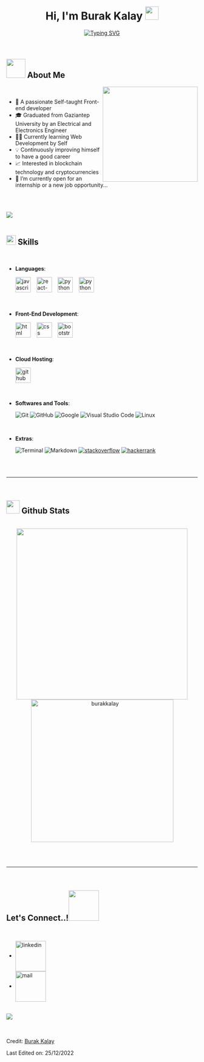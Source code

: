 
<h1 align="center"><b>Hi, I'm Burak Kalay </b><img src="https://media.giphy.com/media/hvRJCLFzcasrR4ia7z/giphy.gif" width="35"></h1>

<p align="center">
<a href="https://git.io/typing-svg"><img src="https://readme-typing-svg.demolab.com?font=Fira+Code&size=28&duration=4000&pause=1800&color=04F722&center=true&vCenter=true&width=550&height=80&lines=Self-Taught+Front-End+Developer;+%F0%9F%92%BB++A+Software+Lover++%F0%9F%92%99+;Always+Learning+New+Things..." alt="Typing SVG" /></a>
</p>


<br>



	
## <picture><img src = "https://user-images.githubusercontent.com/97529559/209472948-1c974e45-4a23-4aeb-a73e-cf33d6e68e59.gif" width = 50px></picture> **About Me**

<picture> <img align="right" src="https://github.com/burakkalay/burakkalay/assets/97529559/fc1d2869-1e59-489a-a012-d63cd41ed5d1" width = 250px></picture>

<br>

- 🚀 A passionate Self-taught Front-end developer
- 🎓 Graduated from Gaziantep University by an Electrical and Electronics Engineer
- 👨‍💻 Currently learning Web Development by Self
- 💡 Continuously improving himself to have a good career
- 📈 Interested in blockchain technology and cryptocurrencies
- 🔎 I’m currently open for an internship or a new job opportunity...

<br><br>

<img src="https://user-images.githubusercontent.com/73097560/115834477-dbab4500-a447-11eb-908a-139a6edaec5c.gif"><br><br>

## <img src="https://media2.giphy.com/media/QssGEmpkyEOhBCb7e1/giphy.gif?cid=ecf05e47a0n3gi1bfqntqmob8g9aid1oyj2wr3ds3mg700bl&rid=giphy.gif" width ="25"><b> Skills</b>
<br>

<p align="center">

- **Languages**:
    
    <a margin="10" href="https://www.javascript.com/" target="_blank"><img margin="10px" height="40" src="https://user-images.githubusercontent.com/97529559/225982795-8ba65ae4-9876-42f9-9d50-38296e3fb10d.svg" alt="javascript"></a>&nbsp; &nbsp;
    <a margin="10" href="https://reactnative.dev/" target="_blank"><img margin="10px" height="40" src="https://upload.wikimedia.org/wikipedia/commons/a/a7/React-icon.svg" alt="react-native"></a>&nbsp; &nbsp;
    <a margin="10" href="https://nodejs.org/en/" target="_blank"><img margin="10px" height="40" src="https://upload.wikimedia.org/wikipedia/commons/d/d9/Node.js_logo.svg" alt="python"></a>&nbsp; &nbsp;
    <a margin="10" href="https://www.python.org/" target="_blank"><img margin="10px" height="40" src="https://upload.wikimedia.org/wikipedia/commons/0/0a/Python.svg" alt="python"></a>&nbsp; &nbsp;
    

<br>   
    
- **Front-End Development**:

   <a margin="10" href="https://developer.mozilla.org/en-US/docs/Web/HTML" target="_blank"><img margin="10px" height="40" src="https://user-images.githubusercontent.com/97529559/225983117-00721d2e-cd5e-47b2-9f36-4237e8d5f848.svg" alt="html"></a>&nbsp; &nbsp;
   <a margin="10" href="https://developer.mozilla.org/en-US/docs/Web/CSS" target="_blank"><img margin="10px" height="40" src="https://user-images.githubusercontent.com/97529559/225983296-a407be4d-9a36-42fb-a7dd-3ecebcbd21cf.svg" alt="css"></a>&nbsp; &nbsp;
   <a margin="10" href="https://getbootstrap.com" target="_blank"><img margin="10px" height="40" src="https://user-images.githubusercontent.com/97529559/225983501-c25dda72-2a1d-4bb4-a316-ceb9661de0e8.svg" alt="bootstrap"></a>&nbsp; &nbsp;

<br>

- **Cloud Hosting**:

    <a margin="10" href="https://github.com/burakkalay?tab=repositories" target="_blank"><img margin="10px" height="40" src="https://i.hizliresim.com/4l2o4w1.png" alt="github"></a>
    
<br>

- **Softwares and Tools**:

    ![Git](https://img.shields.io/badge/git-%23F05033.svg?style=for-the-badge&logo=git&logoColor=white)
    ![GitHub](https://img.shields.io/badge/github-%23121011.svg?style=for-the-badge&logo=github&logoColor=white)
    ![Google](https://img.shields.io/badge/google-%234285F4.svg?style=for-the-badge&logo=google&logoColor=white)
    ![Visual Studio Code](https://img.shields.io/badge/Visual%20Studio%20Code-0078d7.svg?style=for-the-badge&logo=visual-studio-code&logoColor=white)
    ![Linux](https://img.shields.io/badge/Linux-FCC624?style=for-the-badge&logo=linux&logoColor=black) 

<br>

- **Extras**:

    ![Terminal](https://img.shields.io/badge/Terminal-%23054020?style=for-the-badge&logo=gnu-bash&logoColor=white)
    ![Markdown](https://img.shields.io/badge/markdown-%23000000.svg?style=for-the-badge&logo=markdown&logoColor=white)
	<a href="https://stackoverflow.com/users/20277274/brkkly" target="_blank"><img src="https://img.shields.io/badge/-Stackoverflow-FE7A16?style=for-the-badge&logo=stack-overflow&logoColor=white" alt="stackoverflow"></a>
	<a href="https://www.hackerrank.com/burak9_kalay" target="_blank"><img src="https://img.shields.io/badge/-Hackerrank-2EC866?style=for-the-badge&logo=HackerRank&logoColor=white" alt="hackerrank"></a>
    
</p>

<br>
<br>

-----

<br>


## <img src="https://media.giphy.com/media/iY8CRBdQXODJSCERIr/giphy.gif" width="35"><b> Github Stats </b>
<br>

<div align="center">

<a href="https://github.com/burakkalay" style="text-decoration: none">
  <img src="https://github-readme-stats-git-master-burakkalay.vercel.app/api?username=burakkalay&show_icons=true&line_height=20&title_color=7A7ADB&icon_color=2234AE&text_color=D3D3D3&bg_color=0,000000,130F40" width="450"/>
  <img src="https://github-readme-stats-git-master-burakkalay.vercel.app/api/top-langs?username=burakkalay&show_icons=true&locale=en&layout=compact&line_height=20&title_color=7A7ADB&icon_color=2234AE&text_color=D3D3D3&bg_color=0,000000,130F40" width="375" alt="burakkalay"/>
</a>
	
</div>

<br>
<br>
<br>

-----

<br>

## <b> Let's Connect..!</b><img src="https://user-images.githubusercontent.com/97529559/209476573-d08acb34-4f3e-49cd-9dc8-2d4f681bc3b5.gif" width ="80">
<br>
<div align='left'>

<ul>

<li>
<a href="https://linkedin.com/in/burakkalay" target="_blank">
<img align="center" margin="5px" height="80" src="https://i.hizliresim.com/k7zsar9.png" alt=linkedin />
</a>
</li>

<li>
<a href="mailto:burak9.kalay@gmail.com" target="_blank">
<img align="center" margin="5px" height="80" src="https://i.hizliresim.com/1m4dymv.png" alt=mail  />
</a>
</li>
	
</ul>
</div>

<br>
<img src="https://user-images.githubusercontent.com/73097560/115834477-dbab4500-a447-11eb-908a-139a6edaec5c.gif">
<br>
<br>
<br>

Credit: [Burak Kalay](https://github.com/burakkalay)

Last Edited on: 25/12/2022
